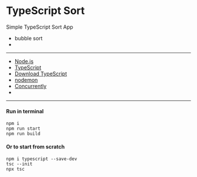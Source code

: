 # TypeScript Sort

Simple TypeScript Sort App
- bubble sort
- 

----

* [Node.js](https://nodejs.org/uk/)
* [TypeScript](https://www.npmjs.com/package/typescript)
* [Download TypeScript](https://www.typescriptlang.org/download)
* [nodemon](https://www.npmjs.com/package/nodemon)
* [Concurrently](https://www.npmjs.com/package/concurrently)
* []()

------

#### Run in terminal

```
npm i
npm run start
npm run build
```

#### Or to start from scratch

```
npm i typescript --save-dev
tsc --init
npx tsc
```
